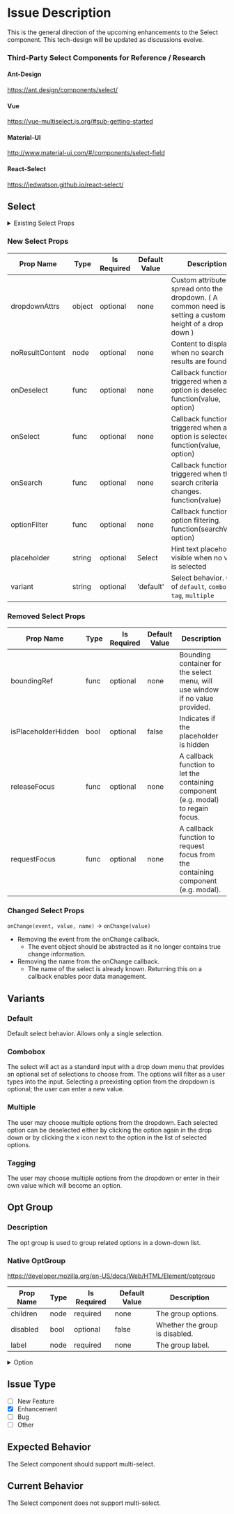# Issue Description
<!-- Describe the issue as best you can. We love screenshots! -->
This is the general direction of the upcoming enhancements to the Select component. This tech-design will be updated as discussions evolve.

### Third-Party Select Components for Reference / Research
#### Ant-Design
https://ant.design/components/select/

#### Vue
https://vue-multiselect.js.org/#sub-getting-started

#### Material-UI
http://www.material-ui.com/#/components/select-field

#### React-Select
https://jedwatson.github.io/react-select/

## Select
<details>
  <summary>Existing Select Props</summary>

| Prop Name | Type	| Is Required  | Default Value | Description |
| --------- |-------| -------------| ------------- | ----------- |
| boundingRef | func | optional | none | Bounding container for the select menu, will use window if no value provided. |
| children | node | required | none | Select options. |
| defaultValue | string or number or array | optional | none |  The value to start the select on. Use this to create an uncontrolled input. |
| disabled | bool | optional | false | Indicates if the select should be disabled. |
| isInvalid | bool | optional | false | Indicates if the select is in an invalid state. |
| isPlaceholderHidden | bool | optional | false | Indicates if the placeholder is hidden |
| name | string | optional | none | Name of the select field. |
| onChange | func | optional | none | Function to trigger when the user changes the select value. Called with the parameters: 1) Click event triggering the change 2) New selected value 3) Name of the select component |
| required | bool | optional | false |  Whether the select is required or not. |
| value | string or number or array	| optional | none | The value of the select element. Use this to create a controlled input. |
| releaseFocus | func | optional | none | A callback function to let the containing component (e.g. modal) to regain focus. |
| requestFocus | func | optional | none | A callback function to request focus from the containing component (e.g. modal). |

</details>

### New Select Props
| Prop Name | Type	| Is Required  | Default Value | Description |
| --------- |-------| -------------| ------------- | ----------- |
| dropdownAttrs | object | optional | none | Custom attributes to spread onto the dropdown. ( A common need is setting a custom max height of a drop down ) |
| noResultContent | node | optional | none | Content to display when no search results are found. |
| onDeselect | func | optional | none | Callback function triggered when an option is deselected. function(value, option) |
| onSelect | func | optional | none | Callback function triggered when an option is selected. function(value, option) |
| onSearch | func | optional | none | Callback function triggered when the search criteria changes. function(value) |
| optionFilter | func | optional | none | Callback function for option filtering. function(searchValue, option) |
| placeholder | string | optional | Select | Hint text placeholder visible when no value is selected |
| variant | string | optional | 'default' | Select behavior. One of `default`, `combobox`, `tag`, `multiple` |

### Removed Select Props
| Prop Name | Type	| Is Required  | Default Value | Description |
| --------- |-------| -------------| ------------- | ----------- |
| boundingRef | func | optional | none | Bounding container for the select menu, will use window if no value provided. |
| isPlaceholderHidden | bool | optional | false | Indicates if the placeholder is hidden |
| releaseFocus | func | optional | none | A callback function to let the containing component (e.g. modal) to regain focus. |
| requestFocus | func | optional | none | A callback function to request focus from the containing component (e.g. modal). |


### Changed Select Props
`onChange(event, value, name)` -> `onChange(value)`

- Removing the event from the onChange callback.
  - The event object should be abstracted as it no longer contains true change information.
- Removing the name from the onChange callback.
  - The name of the select is already known. Returning this on a callback  enables poor data management.

## Variants

### Default

Default select behavior. Allows only a single selection.

### Combobox

The select will act as a standard input with a drop down menu that provides an optional set of selections to choose from. The options will filter as a user types into the input. Selecting a preexisting option from the dropdown is optional; the user can enter a new value.

### Multiple

The user may choose multiple options from the dropdown. Each selected option can be deselected either by clicking the option again in the drop down or by clicking the x icon next to the option in the list of selected options.

### Tagging

The user may choose multiple options from the dropdown or enter in their own value which will become an option.

## Opt Group

### Description

The opt group is used to group related options in a down-down list.

### Native OptGroup
https://developer.mozilla.org/en-US/docs/Web/HTML/Element/optgroup

| Prop Name | Type	| Is Required  | Default Value | Description |
| --------- |-------| -------------| ------------- | ----------- |
| children | node | required | none | The group options. |
| disabled | bool | optional | false | Whether the group is disabled. |
| label | node | required | none | The group label. |

<details>
  <summary>Option</summary>

| Prop Name | Type	| Is Required  | Default Value | Description |
| --------- |-------| -------------| ------------- | ----------- |
| children | node | optional | none | This should be used when custom option display content is needed. If both children and display are set, only display will be used. |
| disabled | bool | optional | false | Indicates if option should be disabled. |
| display | string | optional | none | Option display text. |
| value | string | required | none | Option value. |

</details>

## Issue Type
<!-- Is this a new feature request, enhancement, bug report, other? -->
- [ ] New Feature
- [X] Enhancement
- [ ] Bug
- [ ] Other

## Expected Behavior
<!-- Tell us how it should work -->
The Select component should support multi-select.

## Current Behavior
<!-- Tell us what happens instead of the expected behavior -->
<!-- Leave a comment "N/A" if there is no current behavior -->
The Select component does not support multi-select.
